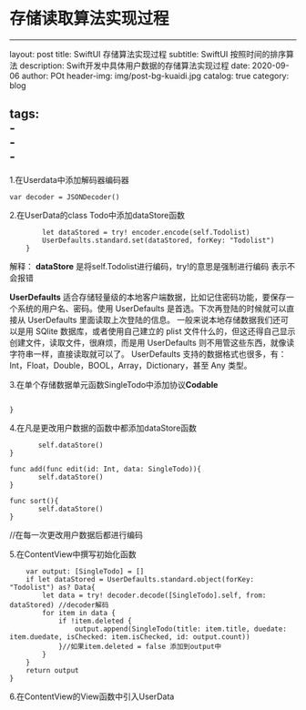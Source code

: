# 存储读取算法实现过程
---  
layout:     post
title:      SwiftUI 存储算法实现过程
subtitle:   SwiftUI 按照时间的排序算法
description: Swift开发中具体用户数据的存储算法实现过程
date:       2020-09-06
author:     POt
header-img: img/post-bg-kuaidi.jpg
catalog: true
category: blog

tags:       
    -   
    -   
    -   
---


1.在Userdata中添加解码器编码器

```var encoder = JSONEncoder()
var decoder = JSONDecoder()
```

2.在UserData的class Todo中添加dataStore函数

```func dataStore(){
        let dataStored = try! encoder.encode(self.Todolist)
        UserDefaults.standard.set(dataStored, forKey: "Todolist")
    }
```

解释：
  **dataStore** 是将self.Todolist进行编码，try!的意思是强制进行编码 表示不会报错
  
  **UserDefaults** 适合存储轻量级的本地客户端数据，比如记住密码功能，要保存一个系统的用户名、密码。使用 UserDefaults 是首选。下次再登陆的时候就可以直接从 UserDefaults 里面读取上次登陆的信息。
  一般来说本地存储数据我们还可以是用 SQlite 数据库，或者使用自己建立的 plist 文件什么的，但这还得自己显示创建文件，读取文件，很麻烦，而是用 UserDefaults 则不用管这些东西，就像读字符串一样，直接读取就可以了。
  UserDefaults 支持的数据格式也很多，有：Int，Float，Double，BOOL，Array，Dictionary，甚至 Any 类型。

3.在单个存储数据单元函数SingleTodo中添加协议**Codable**


```struct SingleTodo: Identifiable, Codable{
  
}  
```

4.在凡是更改用户数据的函数中都添加dataStore函数


```func Check(id: Int){
       self.dataStore()
}

func add(func edit(id: Int, data: SingleTodo)){
       self.dataStore()
}

func sort(){
       self.dataStore()
}
```

//在每一次更改用户数据后都进行编码

5.在ContentView中撰写初始化函数

```func initUserData() -> [SingleTodo]{
    var output: [SingleTodo] = []
    if let dataStored = UserDefaults.standard.object(forKey: "Todolist") as? Data{
        let data = try! decoder.decode([SingleTodo].self, from: dataStored) //decoder解码
        for item in data {
            if !item.deleted {
                output.append(SingleTodo(title: item.title, duedate: item.duedate, isChecked: item.isChecked, id: output.count))
            }//如果item.deleted = false 添加到output中
        }
    }
    return output
}
```

6.在ContentView的View函数中引入UserData

```@ObservedObject var UserData: Todo = Todo(data: initUserData())
```






